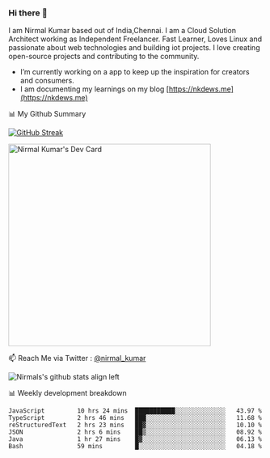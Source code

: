 ### Hi there 👋

 I am Nirmal Kumar based out of India,Chennai. I am a Cloud Solution Architect working as Independent Freelancer. Fast Learner, Loves Linux and passionate about web technologies and building iot projects. I love creating open-source projects and contributing to the community.

- I’m currently working on a app to keep up the inspiration for creators and consumers.
- I am documenting my learnings on my blog [https://nkdews.me](https://nkdews.me)


📊 My Github Summary

[![GitHub Streak](https://github-readme-streak-stats.herokuapp.com?user=nk-gears&theme=dark&hide_border=true&date_format=M%20j%5B%2C%20Y%5D)](https://git.io/streak-stats)

<a href="https://app.daily.dev/nirmal_kumar"><img src="https://api.daily.dev/devcards/a16cfcf02d384b16b41de71ce4d1d811.png?r=8ve" width="400" alt="Nirmal Kumar's Dev Card"/></a>

📫 Reach Me via  Twitter : [@nirmal_kumar](https://twitter.com/nirmal_kumar)

![Nirmals's github stats align left](https://github-readme-stats.vercel.app/api?username=nk-gears&show_icons=true)


📊 Weekly development breakdown

<!--START_SECTION:waka-->

```text
JavaScript         10 hrs 24 mins  ███████████░░░░░░░░░░░░░░   43.97 %
TypeScript         2 hrs 46 mins   ███░░░░░░░░░░░░░░░░░░░░░░   11.68 %
reStructuredText   2 hrs 23 mins   ██▓░░░░░░░░░░░░░░░░░░░░░░   10.10 %
JSON               2 hrs 6 mins    ██▒░░░░░░░░░░░░░░░░░░░░░░   08.92 %
Java               1 hr 27 mins    █▓░░░░░░░░░░░░░░░░░░░░░░░   06.13 %
Bash               59 mins         █░░░░░░░░░░░░░░░░░░░░░░░░   04.18 %
```

<!--END_SECTION:waka-->


